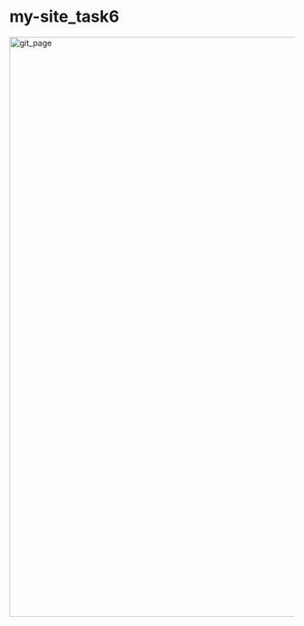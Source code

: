 # my-site_task6
<img width="1536" height="1024" alt="git_page" src="https://github.com/user-attachments/assets/4a574a4d-0ff9-4e55-9b0b-c04b2caec5a1" />
